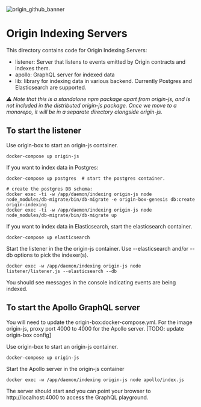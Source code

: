 ![origin_github_banner](https://user-images.githubusercontent.com/673455/37314301-f8db9a90-2618-11e8-8fee-b44f38febf38.png)

# Origin Indexing Servers

This directory contains code for Origin Indexing Servers:
 - listener: Server that listens to events emitted by Origin contracts and indexes them.
 - apollo: GraphQL server for indexed data
 - lib: library for indexing data in various backend. Currently Postgres and Elasticsearch are supported.

_⚠️ Note that this is a standalone npm package apart from origin-js, and is not included in the distributed origin-js package. Once we move to a monorepo, it will be in a separate directory alongside origin-js._

## To start the listener

Use origin-box to start an origin-js container.

    docker-compose up origin-js
    
If you want to index data in Postgres:

    docker-compose up postgres  # start the postgres container.

    # create the postgres DB schema:
    docker exec -ti -w /app/daemon/indexing origin-js node node_modules/db-migrate/bin/db-migrate -e origin-box-genesis db:create origin-indexing
    docker exec -ti -w /app/daemon/indexing origin-js node node_modules/db-migrate/bin/db-migrate up

If you want to index data in Elasticsearch, start the elasticsearch container.

    docker-compose up elasticsearch

Start the listener in the the origin-js container. Use --elasticsearch and/or --db options to pick the indexer(s).

    docker exec -w /app/daemon/indexing origin-js node listener/listener.js --elasticsearch --db

You should see messages in the console indicating events are being indexed.


## To start the Apollo GraphQL server

You will need to update the origin-box:docker-compose.yml. For the image origin-js, proxy port 4000 to 4000 for the Apollo server. [TODO: update origin-box config]

Use origin-box to start an origin-js container.

    docker-compose up origin-js

Start the Apollo server in the origin-js container

    docker exec -w /app/daemon/indexing origin-js node apollo/index.js

 The server should start and you can point your browser to http://localhost:4000 to access the GraphQL playground.



